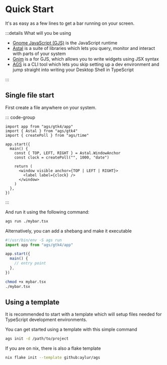 # Quick Start

It's as easy as a few lines to get a bar running on your screen.

:::details What will you be using

- [Gnome JavaScript (GJS)](https://gjs.guide/) is the JavaScript runtime
- [Astal](https://aylur.github.io/astal/) is a suite of libraries which lets you
  query, monitor and interact with parts of your system
- [Gnim](https://aylur.github.io/gnim/) is a for GJS, which allows you to write
  widgets using JSX syntax
- [AGS](https://aylur.github.io/ags/) is a CLI tool which lets you skip setting
  up a dev environment and jump straight into writing your Desktop Shell in
  TypeScript

:::

## Single file start

First create a file anywhere on your system.

::: code-group

```tsx [<i class="devicon-typescript-plain"></i> mybar.tsx]
import app from "ags/gtk4/app"
import { Astal } from "ags/gtk4"
import { createPoll } from "ags/time"

app.start({
  main() {
    const { TOP, LEFT, RIGHT } = Astal.WindowAnchor
    const clock = createPoll("", 1000, "date")

    return (
      <window visible anchor={TOP | LEFT | RIGHT}>
        <label label={clock} />
      </window>
    )
  },
})
```

:::

And run it using the following command:

```sh
ags run ./mybar.tsx
```

Alternatively, you can add a shebang and make it executable

```ts [mybar.tsx]
#!/usr/bin/env -S ags run
import app from "ags/gtk4/app"

app.start({
  main() {
    // entry point
  },
})
```

```sh
chmod +x mybar.tsx
./mybar.tsx
```

## Using a template

It is recommended to start with a template which will setup files needed for
TypeScript development environments.

You can get started using a template with this simple command

```sh
ags init -d /path/to/project
```

If you are on nix, there is also a flake template

```sh
nix flake init --template github:aylur/ags
```
